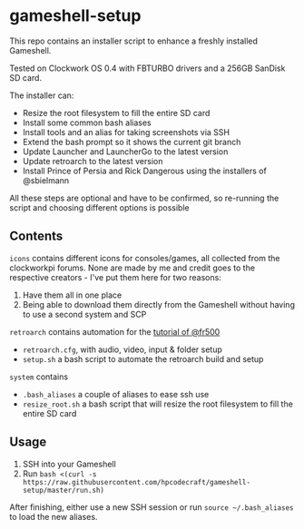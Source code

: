 # gameshell-setup

This repo contains an installer script to enhance a freshly installed Gameshell.

Tested on Clockwork OS 0.4 with FBTURBO drivers and a 256GB SanDisk SD card.

The installer can:

- Resize the root filesystem to fill the entire SD card
- Install some common bash aliases
- Install tools and an alias for taking screenshots via SSH
- Extend the bash prompt so it shows the current git branch
- Update Launcher and LauncherGo to the latest version
- Update retroarch to the latest version
- Install Prince of Persia and Rick Dangerous using the installers of @sbielmann

All these steps are optional and have to be confirmed, so re-running the script and choosing different options is possible

## Contents

`icons` contains different icons for consoles/games, all collected from the clockworkpi forums. None are made by me and credit goes to the respective creators - I've put them here for two reasons:

1.  Have them all in one place
2.  Being able to download them directly from the Gameshell without having to use a second system and SCP

`retroarch` contains automation for the [tutorial of @fr500](https://forum.clockworkpi.com/t/retroarch-megathread/716)

- `retroarch.cfg`, with audio, video, input & folder setup
- `setup.sh` a bash script to automate the retroarch build and setup

`system` contains

- `.bash_aliases` a couple of aliases to ease ssh use
- `resize_root.sh` a bash script that will resize the root filesystem to fill the entire SD card

## Usage

1.  SSH into your Gameshell
2.  Run `bash <(curl -s https://raw.githubusercontent.com/hpcodecraft/gameshell-setup/master/run.sh)`

After finishing, either use a new SSH session or run `source ~/.bash_aliases` to load the new aliases.
